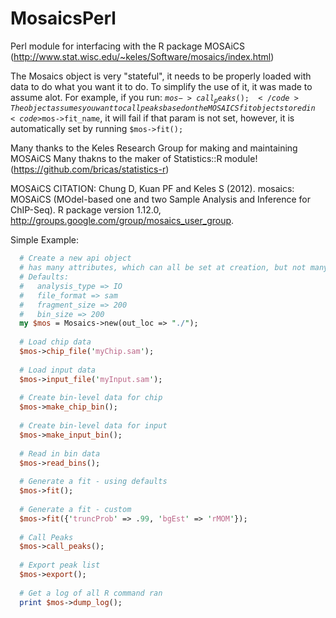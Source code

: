 MosaicsPerl
===========

Perl module for interfacing with the R package MOSAiCS (http://www.stat.wisc.edu/~keles/Software/mosaics/index.html)

The Mosaics object is very "stateful", it needs to be properly loaded with data to do what you want it to do. To simplify the use of it, it was made to assume alot. For example, if you run: <code>$mos->call_peaks();</code> 
The object assumes you want to call peaks based on the MOSAICS fit object stored in <code>$mos->fit_name</code>, it will fail if that param is not set, however, it is automatically set by running <code>$mos->fit();</code>

Many thanks to the Keles Research Group for making and maintaining MOSAiCS 
Many thakns to the maker of  Statistics::R module! (https://github.com/bricas/statistics-r)

MOSAiCS CITATION:
Chung D, Kuan PF and Keles S (2012). mosaics: MOSAiCS (MOdel-based one and two Sample Analysis and Inference for ChIP-Seq). R package version 1.12.0, http://groups.google.com/group/mosaics_user_group. 

Simple Example:
```perl
  # Create a new api object
  # has many attributes, which can all be set at creation, but not many are needed
  # Defaults:
  #   analysis_type => IO
  #   file_format => sam
  #   fragment_size => 200
  #   bin_size => 200
  my $mos = Mosaics->new(out_loc => "./");
  
  # Load chip data
  $mos->chip_file('myChip.sam');
  
  # Load input data
  $mos->input_file('myInput.sam');
  
  # Create bin-level data for chip
  $mos->make_chip_bin();
  
  # Create bin-level data for input
  $mos->make_input_bin();
  
  # Read in bin data
  $mos->read_bins();
  
  # Generate a fit - using defaults
  $mos->fit();
  
  # Generate a fit - custom
  $mos->fit({'truncProb' => .99, 'bgEst' => 'rMOM'});
  
  # Call Peaks
  $mos->call_peaks();
  
  # Export peak list
  $mos->export();
  
  # Get a log of all R command ran
  print $mos->dump_log();
```

